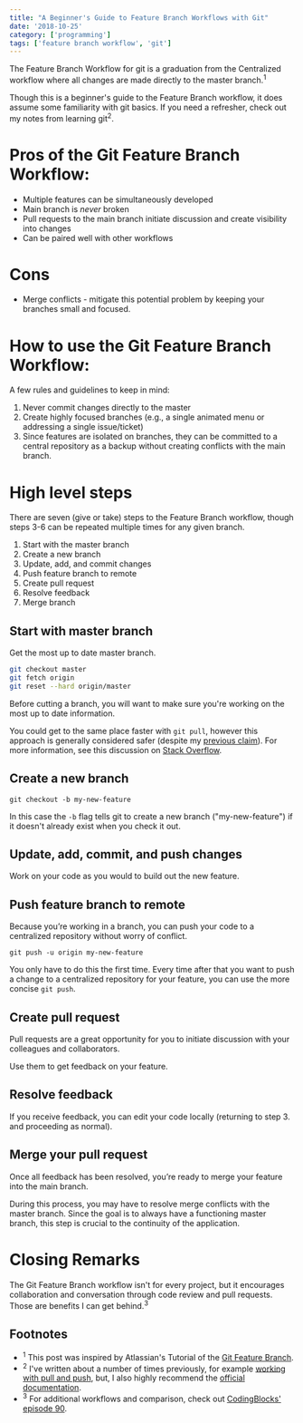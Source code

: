 ```yaml
---
title: "A Beginner's Guide to Feature Branch Workflows with Git"
date: '2018-10-25'
category: ['programming']
tags: ['feature branch workflow', 'git']
---
```


The Feature Branch Workflow for git is a graduation from the Centralized workflow where all changes are made directly to the master branch.<sup>1</sup>

Though this is a beginner's guide to the Feature Branch workflow, it does assume some familiarity with git basics. If you need a refresher, check out my notes from learning git<sup>2</sup>.

# Pros of the Git Feature Branch Workflow:

-   Multiple features can be simultaneously developed
-   Main branch is _never_ broken
-   Pull requests to the main branch initiate discussion and create visibility into changes
-   Can be paired well with other workflows

# Cons

-   Merge conflicts - mitigate this potential problem by keeping your branches small and focused.

# How to use the Git Feature Branch Workflow:

A few rules and guidelines to keep in mind:

1.  Never commit changes directly to the master
2.  Create highly focused branches (e.g., a single animated menu or addressing a single issue/ticket)
3.  Since features are isolated on branches, they can be committed to a central repository as a backup without creating conflicts with the main branch.

# High level steps

There are seven (give or take) steps to the Feature Branch workflow, though steps 3-6 can be repeated multiple times for any given branch.

1.  Start with the master branch
2.  Create a new branch
3.  Update, add, and commit changes
4.  Push feature branch to remote
5.  Create pull request
6.  Resolve feedback
7.  Merge branch

## Start with master branch

Get the most up to date master branch.

```bash
git checkout master
git fetch origin
git reset --hard origin/master
```

Before cutting a branch, you will want to make sure you're working on the most up to date information.

You could get to the same place faster with `git pull`, however this approach is generally considered safer (despite my [previous claim](/2018/08/30/git-clone-pull-and-push/)). For more information, see this discussion on [Stack Overflow](https://stackoverflow.com/questions/292357/what-is-the-difference-between-git-pull-and-git-fetch).

## Create a new branch

`git checkout -b my-new-feature`

In this case the `-b` flag tells git to create a new branch ("my-new-feature") if it doesn't already exist when you check it out.

## Update, add, commit, and push changes

Work on your code as you would to build out the new feature.

## Push feature branch to remote

Because you’re working in a branch, you can push your code to a centralized repository without worry of conflict.

`git push -u origin my-new-feature`

You only have to do this the first time. Every time after that you want to push a change to a centralized repository for your feature, you can use the more concise `git push`.

## Create pull request

Pull requests are a great opportunity for you to initiate discussion with your colleagues and collaborators.

Use them to get feedback on your feature.

## Resolve feedback

If you receive feedback, you can edit your code locally (returning to step 3. and proceeding as normal).

## Merge your pull request

Once all feedback has been resolved, you’re ready to merge your feature into the main branch.

During this process, you may have to resolve merge conflicts with the master branch. Since the goal is to always have a functioning master branch, this step is crucial to the continuity of the application.

# Closing Remarks

The Git Feature Branch workflow isn't for every project, but it encourages collaboration and conversation through code review and pull requests. Those are benefits I can get behind.<sup>3</sup>

## Footnotes

-   <sup>1</sup> This post was inspired by Atlassian's Tutorial of the [Git Feature Branch](https://www.atlassian.com/git/tutorials/comparing-workflows/feature-branch-workflow).
-   <sup>2</sup> I've written about a number of times previously, for example [working with pull and push](/2018/08/30/git-clone-pull-and-push/), but, I also highly recommend the [official documentation](https://git-scm.com/).
-   <sup>3</sup> For additional workflows and comparison, check out [CodingBlocks' episode 90](https://www.codingblocks.net/podcast/comparing-git-workflows/).
